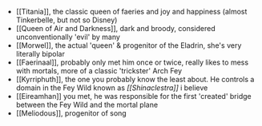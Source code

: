 - [[Titania]], the classic queen of faeries and joy and happiness (almost Tinkerbelle, but not so Disney)
- [[Queen of Air and Darkness]], dark and broody, considered unconventionally 'evil' by many
- [[Morwel]], the actual 'queen' & progenitor of the Eladrin, she's very literally bipolar
- [[Faerinaal]], probably only met him once or twice, really likes to mess with mortals, more of a classic 'trickster' Arch Fey
- [[Kyrriphuth]], the one you probably know the least about. He controls a domain in the Fey Wild known as *[[Shinaclestra]]* i believe
- [[Eireamhan]] you met, he was responsible for the first 'created' bridge between the Fey Wild and the mortal plane
- [[Meliodous]], progenitor of song
